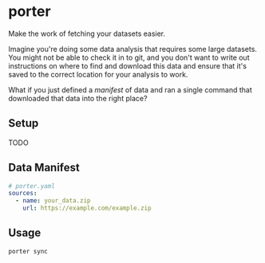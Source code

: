 # porter

Make the work of fetching your datasets easier.

Imagine you're doing some data analysis that requires some large datasets. You might not be able to check it in to git,
and you don't want to write out instructions on where to find and download this data and ensure that it's saved to the
correct location for your analysis to work.

What if you just defined a _manifest_ of data and ran a single command that downloaded that data into the right place?

## Setup

TODO

## Data Manifest

```yaml
# porter.yaml
sources:
  - name: your_data.zip
    url: https://example.com/example.zip
```

## Usage

```shell
porter sync
```
